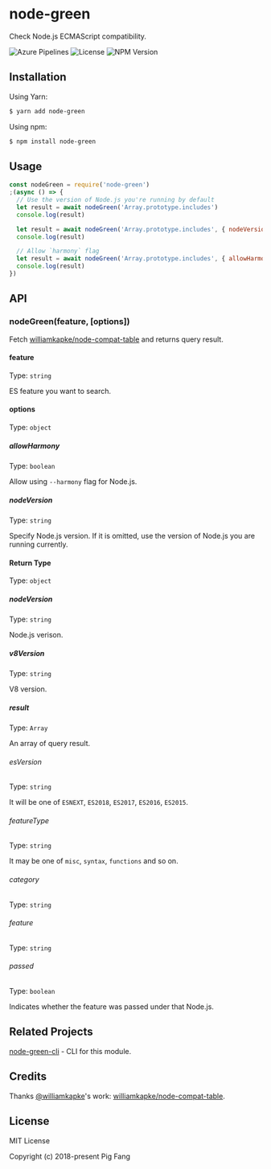 # node-green

Check Node.js ECMAScript compatibility.

![Azure Pipelines](https://flat.badgen.net/azure-pipelines/G-Plane/G-Plane/g-plane.node-green)
![License](https://flat.badgen.net/github/license/g-plane/node-green)
![NPM Version](https://flat.badgen.net/npm/v/node-green)

## Installation

Using Yarn:

```bash
$ yarn add node-green
```

Using npm:

```bash
$ npm install node-green
```

## Usage

```javascript
const nodeGreen = require('node-green')
;(async () => {
  // Use the version of Node.js you're running by default
  let result = await nodeGreen('Array.prototype.includes')
  console.log(result)

  let result = await nodeGreen('Array.prototype.includes', { nodeVersion: '6.4.0' })
  console.log(result)

  // Allow `harmony` flag
  let result = await nodeGreen('Array.prototype.includes', { allowHarmony: true })
  console.log(result)
})
```

## API

### nodeGreen(feature, [options])

Fetch [williamkapke/node-compat-table](https://github.com/williamkapke/node-compat-table)
and returns query result.

#### feature

Type: `string`

ES feature you want to search.

#### options

Type: `object`

##### allowHarmony

Type: `boolean`

Allow using `--harmony` flag for Node.js.

##### nodeVersion

Type: `string`

Specify Node.js version.
If it is omitted, use the version of Node.js you are running currently.

#### Return Type

Type: `object`

##### nodeVersion

Type: `string`

Node.js verison.

##### v8Version

Type: `string`

V8 version.

##### result

Type: `Array`

An array of query result.

###### esVersion

Type: `string`

It will be one of `ESNEXT`, `ES2018`, `ES2017`, `ES2016`, `ES2015`.

###### featureType

Type: `string`

It may be one of `misc`, `syntax`, `functions` and so on.

###### category

Type: `string`

###### feature

Type: `string`

###### passed

Type: `boolean`

Indicates whether the feature was passed under that Node.js.

## Related Projects

[node-green-cli](https://github.com/g-plane/node-green-cli) - CLI for this module.

## Credits

Thanks [@williamkapke](https://github.com/williamkapke)'s work:
[williamkapke/node-compat-table](https://github.com/williamkapke/node-compat-table).

## License

MIT License

Copyright (c) 2018-present Pig Fang
